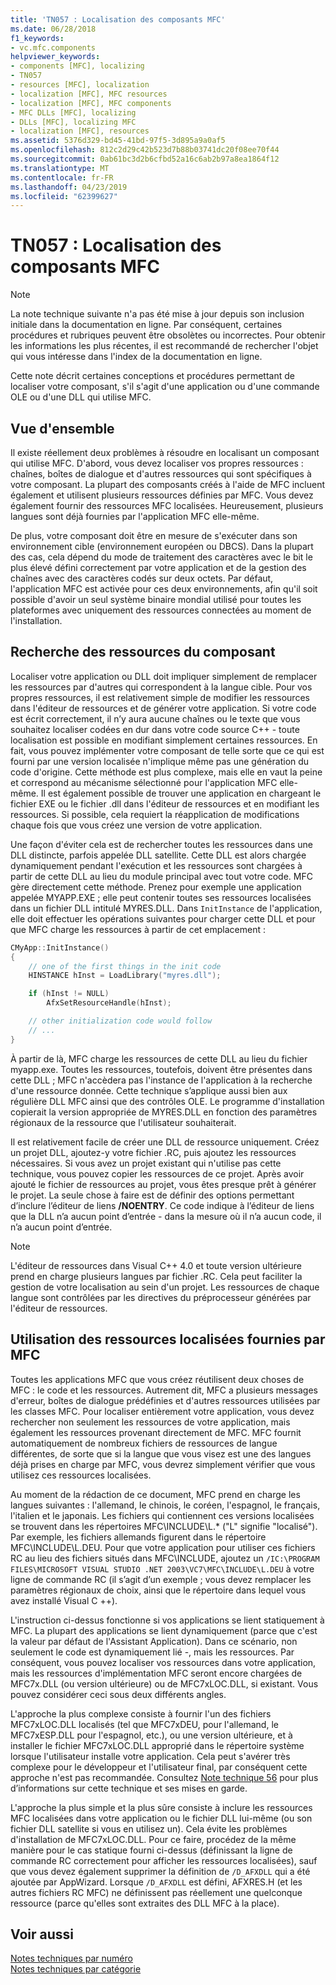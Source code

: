 ```yaml
---
title: 'TN057 : Localisation des composants MFC'
ms.date: 06/28/2018
f1_keywords:
- vc.mfc.components
helpviewer_keywords:
- components [MFC], localizing
- TN057
- resources [MFC], localization
- localization [MFC], MFC resources
- localization [MFC], MFC components
- MFC DLLs [MFC], localizing
- DLLs [MFC], localizing MFC
- localization [MFC], resources
ms.assetid: 5376d329-bd45-41bd-97f5-3d895a9a0af5
ms.openlocfilehash: 812c2d29c42b523d7b88b03741dc20f08ee70f44
ms.sourcegitcommit: 0ab61bc3d2b6cfbd52a16c6ab2b97a8ea1864f12
ms.translationtype: MT
ms.contentlocale: fr-FR
ms.lasthandoff: 04/23/2019
ms.locfileid: "62399627"
---
```

# <a name="tn057-localization-of-mfc-components"></a>TN057 : Localisation des composants MFC

> [!NOTE]
> La note technique suivante n'a pas été mise à jour depuis son inclusion initiale dans la documentation en ligne. Par conséquent, certaines procédures et rubriques peuvent être obsolètes ou incorrectes. Pour obtenir les informations les plus récentes, il est recommandé de rechercher l'objet qui vous intéresse dans l'index de la documentation en ligne.

Cette note décrit certaines conceptions et procédures permettant de localiser votre composant, s'il s'agit d'une application ou d'une commande OLE ou d'une DLL qui utilise MFC.

## <a name="overview"></a>Vue d'ensemble

Il existe réellement deux problèmes à résoudre en localisant un composant qui utilise MFC. D'abord, vous devez localiser vos propres ressources : chaînes, boîtes de dialogue et d'autres ressources qui sont spécifiques à votre composant. La plupart des composants créés à l'aide de MFC incluent également et utilisent plusieurs ressources définies par MFC. Vous devez également fournir des ressources MFC localisées. Heureusement, plusieurs langues sont déjà fournies par l'application MFC elle-même.

De plus, votre composant doit être en mesure de s'exécuter dans son environnement cible (environnement européen ou DBCS). Dans la plupart des cas, cela dépend du mode de traitement des caractères avec le bit le plus élevé défini correctement par votre application et de la gestion des chaînes avec des caractères codés sur deux octets. Par défaut, l'application MFC est activée pour ces deux environnements, afin qu'il soit possible d'avoir un seul système binaire mondial utilisé pour toutes les plateformes avec uniquement des ressources connectées au moment de l'installation.

## <a name="localizing-your-components-resources"></a>Recherche des ressources du composant

Localiser votre application ou DLL doit impliquer simplement de remplacer les ressources par d'autres qui correspondent à la langue cible. Pour vos propres ressources, il est relativement simple de modifier les ressources dans l'éditeur de ressources et de générer votre application. Si votre code est écrit correctement, il n’y aura aucune chaînes ou le texte que vous souhaitez localiser codées en dur dans votre code source C++ - toute localisation est possible en modifiant simplement certaines ressources. En fait, vous pouvez implémenter votre composant de telle sorte que ce qui est fourni par une version localisée n'implique même pas une génération du code d'origine. Cette méthode est plus complexe, mais elle en vaut la peine et correspond au mécanisme sélectionné pour l'application MFC elle-même. Il est également possible de trouver une application en chargeant le fichier EXE ou le fichier .dll dans l'éditeur de ressources et en modifiant les ressources. Si possible, cela requiert la réapplication de modifications chaque fois que vous créez une version de votre application.

Une façon d'éviter cela est de rechercher toutes les ressources dans une DLL distincte, parfois appelée DLL satellite. Cette DLL est alors chargée dynamiquement pendant l'exécution et les ressources sont chargées à partir de cette DLL au lieu du module principal avec tout votre code. MFC gère directement cette méthode. Prenez pour exemple une application appelée MYAPP.EXE ; elle peut contenir toutes ses ressources localisées dans un fichier DLL intitulé MYRES.DLL. Dans `InitInstance` de l'application, elle doit effectuer les opérations suivantes pour charger cette DLL et pour que MFC charge les ressources à partir de cet emplacement :

```cpp
CMyApp::InitInstance()
{
    // one of the first things in the init code
    HINSTANCE hInst = LoadLibrary("myres.dll");

    if (hInst != NULL)
        AfxSetResourceHandle(hInst);

    // other initialization code would follow
    // ...
}
```

À partir de là, MFC charge les ressources de cette DLL au lieu du fichier myapp.exe. Toutes les ressources, toutefois, doivent être présentes dans cette DLL ; MFC n'accèdera pas l'instance de l'application à la recherche d'une ressource donnée. Cette technique s’applique aussi bien aux régulière DLL MFC ainsi que des contrôles OLE. Le programme d'installation copierait la version appropriée de MYRES.DLL en fonction des paramètres régionaux de la ressource que l'utilisateur souhaiterait.

Il est relativement facile de créer une DLL de ressource uniquement. Créez un projet DLL, ajoutez-y votre fichier .RC, puis ajoutez les ressources nécessaires. Si vous avez un projet existant qui n'utilise pas cette technique, vous pouvez copier les ressources de ce projet. Après avoir ajouté le fichier de ressources au projet, vous êtes presque prêt à générer le projet. La seule chose à faire est de définir des options permettant d’inclure l’éditeur de liens **/NOENTRY**. Ce code indique à l’éditeur de liens que la DLL n’a aucun point d’entrée - dans la mesure où il n’a aucun code, il n’a aucun point d’entrée.

> [!NOTE]
> L'éditeur de ressources dans Visual C++ 4.0 et toute version ultérieure prend en charge plusieurs langues par fichier .RC. Cela peut faciliter la gestion de votre localisation au sein d'un projet. Les ressources de chaque langue sont contrôlées par les directives du préprocesseur générées par l'éditeur de ressources.

## <a name="using-the-provided-mfc-localized-resources"></a>Utilisation des ressources localisées fournies par MFC

Toutes les applications MFC que vous créez réutilisent deux choses de MFC : le code et les ressources. Autrement dit, MFC a plusieurs messages d'erreur, boîtes de dialogue prédéfinies et d'autres ressources utilisées par les classes MFC. Pour localiser entièrement votre application, vous devez rechercher non seulement les ressources de votre application, mais également les ressources provenant directement de MFC. MFC fournit automatiquement de nombreux fichiers de ressources de langue différentes, de sorte que si la langue que vous visez est une des langues déjà prises en charge par MFC, vous devrez simplement vérifier que vous utilisez ces ressources localisées.

Au moment de la rédaction de ce document, MFC prend en charge les langues suivantes : l'allemand, le chinois, le coréen, l'espagnol, le français, l'italien et le japonais. Les fichiers qui contiennent ces versions localisées se trouvent dans les répertoires MFC\INCLUDE\L.* ("L" signifie "localisé"). Par exemple, les fichiers allemands figurent dans le répertoire MFC\INCLUDE\L.DEU. Pour que votre application pour utiliser ces fichiers RC au lieu des fichiers situés dans MFC\INCLUDE, ajoutez un `/IC:\PROGRAM FILES\MICROSOFT VISUAL STUDIO .NET 2003\VC7\MFC\INCLUDE\L.DEU` à votre ligne de commande RC (il s’agit d’un exemple ; vous devez remplacer les paramètres régionaux de choix, ainsi que le répertoire dans lequel vous avez installé Visual C ++).

L'instruction ci-dessus fonctionne si vos applications se lient statiquement à MFC. La plupart des applications se lient dynamiquement (parce que c'est la valeur par défaut de l'Assistant Application). Dans ce scénario, non seulement le code est dynamiquement lié -, mais les ressources. Par conséquent, vous pouvez localiser vos ressources dans votre application, mais les ressources d'implémentation MFC seront encore chargées de MFC7x.DLL (ou version ultérieure) ou de MFC7xLOC.DLL, si existant. Vous pouvez considérer ceci sous deux différents angles.

L'approche la plus complexe consiste à fournir l'un des fichiers MFC7xLOC.DLL localisés (tel que MFC7xDEU, pour l'allemand, le MFC7xESP.DLL pour l'espagnol, etc.), ou une version ultérieure, et à installer le fichier MFC7xLOC.DLL approprié dans le répertoire système lorsque l'utilisateur installe votre application. Cela peut s'avérer très complexe pour le développeur et l'utilisateur final, par conséquent cette approche n'est pas recommandée. Consultez [Note technique 56](../mfc/tn056-installation-of-localized-mfc-components.md) pour plus d’informations sur cette technique et ses mises en garde.

L'approche la plus simple et la plus sûre consiste à inclure les ressources MFC localisées dans votre application ou le fichier DLL lui-même (ou son fichier DLL satellite si vous en utilisez un). Cela évite les problèmes d'installation de MFC7xLOC.DLL. Pour ce faire, procédez de la même manière pour le cas statique fourni ci-dessus (définissant la ligne de commande RC correctement pour afficher les ressources localisées), sauf que vous devez également supprimer la définition de `/D_AFXDLL` qui a été ajoutée par AppWizard. Lorsque `/D_AFXDLL` est défini, AFXRES.H (et les autres fichiers RC MFC) ne définissent pas réellement une quelconque ressource (parce qu'elles sont extraites des DLL MFC à la place).

## <a name="see-also"></a>Voir aussi

[Notes techniques par numéro](../mfc/technical-notes-by-number.md)<br/>
[Notes techniques par catégorie](../mfc/technical-notes-by-category.md)
